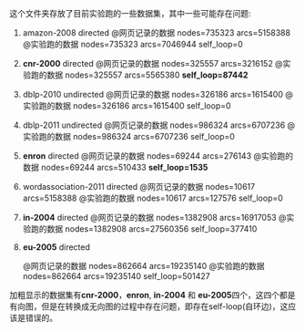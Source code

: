 这个文件夹存放了目前实验跑的一些数据集，其中一些可能存在问题:
1. amazon-2008 directed
   @网页记录的数据  nodes=735323 arcs=5158388
   @实验跑的数据    nodes=735323 arcs=7046944 self\_loop=0
   
2. **cnr-2000** directed
   @网页记录的数据  nodes=325557 arcs=3216152
   @实验跑的数据    nodes=325557 arcs=5565380 **self\_loop=87442**
   
3. dblp-2010 undirected
    @网页记录的数据  nodes=326186 arcs=1615400
    @实验跑的数据    nodes=326186 arcs=1615400 self\_loop=0
    
4. dblp-2011 undirected
    @网页记录的数据  nodes=986324 arcs=6707236
    @实验跑的数据    nodes=986324 arcs=6707236 self\_loop=0
    
5. **enron** directed
    @网页记录的数据  nodes=69244 arcs=276143
    @实验跑的数据    nodes=69244 arcs=510433 **self\_loop=1535**
    
6. wordassociation-2011 directed
    @网页记录的数据  nodes=10617 arcs=5158388
    @实验跑的数据    nodes=10617 arcs=127576 self\_loop=0
    
7. **in-2004** directed
    @网页记录的数据  nodes=1382908 arcs=16917053
    @实验跑的数据    nodes=1382908 arcs=27560356 self\_loop=377410
    
8. **eu-2005** directed

    @网页记录的数据  nodes=862664 arcs=19235140
    @实验跑的数据    nodes=862664 arcs=19235140 self\_loop=501427

加粗显示的数据集有**cnr-2000**，**enron**, **in-2004** 和 **eu-2005**四个，这四个都是有向图，但是在转换成无向图的过程中存在问题，即存在self-loop(自环边)，这应该是错误的。
